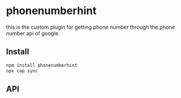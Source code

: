 # phonenumberhint

this is the custom plugin for getting phone number through the phone number api of google.

## Install

```bash
npm install phonenumberhint
npx cap sync
```

## API

<docgen-index></docgen-index>

<docgen-api>
<!-- run docgen to generate docs from the source -->
<!-- More info: https://github.com/ionic-team/capacitor-docgen -->
</docgen-api>
